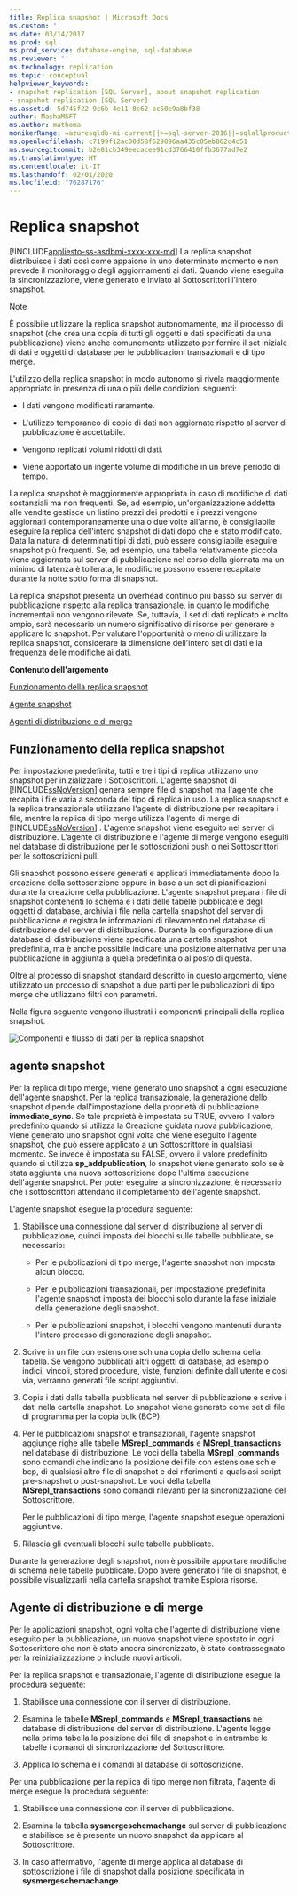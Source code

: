 ```yaml
---
title: Replica snapshot | Microsoft Docs
ms.custom: ''
ms.date: 03/14/2017
ms.prod: sql
ms.prod_service: database-engine, sql-database
ms.reviewer: ''
ms.technology: replication
ms.topic: conceptual
helpviewer_keywords:
- snapshot replication [SQL Server], about snapshot replication
- snapshot replication [SQL Server]
ms.assetid: 5d745f22-9c6b-4e11-8c62-bc50e9a8bf38
author: MashaMSFT
ms.author: mathoma
monikerRange: =azuresqldb-mi-current||>=sql-server-2016||=sqlallproducts-allversions
ms.openlocfilehash: c7199f12ac00d58f629096aa435c05eb862c4c51
ms.sourcegitcommit: b2e81cb349eecacee91cd3766410ffb3677ad7e2
ms.translationtype: HT
ms.contentlocale: it-IT
ms.lasthandoff: 02/01/2020
ms.locfileid: "76287176"
---
```

# <a name="snapshot-replication"></a>Replica snapshot
[!INCLUDE[appliesto-ss-asdbmi-xxxx-xxx-md](../../includes/appliesto-ss-asdbmi-xxxx-xxx-md.md)]
  La replica snapshot distribuisce i dati così come appaiono in uno determinato momento e non prevede il monitoraggio degli aggiornamenti ai dati. Quando viene eseguita la sincronizzazione, viene generato e inviato ai Sottoscrittori l'intero snapshot.  
  
> [!NOTE]  
>  È possibile utilizzare la replica snapshot autonomamente, ma il processo di snapshot (che crea una copia di tutti gli oggetti e dati specificati da una pubblicazione) viene anche comunemente utilizzato per fornire il set iniziale di dati e oggetti di database per le pubblicazioni transazionali e di tipo merge.  
  
 L'utilizzo della replica snapshot in modo autonomo si rivela maggiormente appropriato in presenza di una o più delle condizioni seguenti:  
  
-   I dati vengono modificati raramente.  
  
-   L'utilizzo temporaneo di copie di dati non aggiornate rispetto al server di pubblicazione è accettabile.  
  
-   Vengono replicati volumi ridotti di dati.  
  
-   Viene apportato un ingente volume di modifiche in un breve periodo di tempo.  
  
 La replica snapshot è maggiormente appropriata in caso di modifiche di dati sostanziali ma non frequenti. Se, ad esempio, un'organizzazione addetta alle vendite gestisce un listino prezzi dei prodotti e i prezzi vengono aggiornati contemporaneamente una o due volte all'anno, è consigliabile eseguire la replica dell'intero snapshot di dati dopo che è stato modificato. Data la natura di determinati tipi di dati, può essere consigliabile eseguire snapshot più frequenti. Se, ad esempio, una tabella relativamente piccola viene aggiornata sul server di pubblicazione nel corso della giornata ma un minimo di latenza è tollerata, le modifiche possono essere recapitate durante la notte sotto forma di snapshot.  
  
 La replica snapshot presenta un overhead continuo più basso sul server di pubblicazione rispetto alla replica transazionale, in quanto le modifiche incrementali non vengono rilevate. Se, tuttavia, il set di dati replicato è molto ampio, sarà necessario un numero significativo di risorse per generare e applicare lo snapshot. Per valutare l'opportunità o meno di utilizzare la replica snapshot, considerare la dimensione dell'intero set di dati e la frequenza delle modifiche ai dati.  
  
 **Contenuto dell'argomento**  
  
 [Funzionamento della replica snapshot](#HowWorks)  
  
 [Agente snapshot](#SnapshotAgent)  
  
 [Agenti di distribuzione e di merge](#DistAgent)  
  
##  <a name="HowWorks"></a> Funzionamento della replica snapshot  
 Per impostazione predefinita, tutti e tre i tipi di replica utilizzano uno snapshot per inizializzare i Sottoscrittori. L'agente snapshot di [!INCLUDE[ssNoVersion](../../includes/ssnoversion-md.md)] genera sempre file di snapshot ma l'agente che recapita i file varia a seconda del tipo di replica in uso. La replica snapshot e la replica transazionale utilizzano l'agente di distribuzione per recapitare i file, mentre la replica di tipo merge utilizza l'agente di merge di [!INCLUDE[ssNoVersion](../../includes/ssnoversion-md.md)] . L'agente snapshot viene eseguito nel server di distribuzione. L'agente di distribuzione e l'agente di merge vengono eseguiti nel database di distribuzione per le sottoscrizioni push o nei Sottoscrittori per le sottoscrizioni pull.  
  
 Gli snapshot possono essere generati e applicati immediatamente dopo la creazione della sottoscrizione oppure in base a un set di pianificazioni durante la creazione della pubblicazione. L'agente snapshot prepara i file di snapshot contenenti lo schema e i dati delle tabelle pubblicate e degli oggetti di database, archivia i file nella cartella snapshot del server di pubblicazione e registra le informazioni di rilevamento nel database di distribuzione del server di distribuzione. Durante la configurazione di un database di distribuzione viene specificata una cartella snapshot predefinita, ma è anche possibile indicare una posizione alternativa per una pubblicazione in aggiunta a quella predefinita o al posto di questa.  
  
 Oltre al processo di snapshot standard descritto in questo argomento, viene utilizzato un processo di snapshot a due parti per le pubblicazioni di tipo merge che utilizzano filtri con parametri.  
  
 Nella figura seguente vengono illustrati i componenti principali della replica snapshot.  
  
 ![Componenti e flusso di dati per la replica snapshot](../../relational-databases/replication/media/snapshot.gif "Componenti e flusso di dati per la replica snapshot")  
  
##  <a name="SnapshotAgent"></a> agente snapshot  
 Per la replica di tipo merge, viene generato uno snapshot a ogni esecuzione dell'agente snapshot. Per la replica transazionale, la generazione dello snapshot dipende dall'impostazione della proprietà di pubblicazione **immediate_sync**. Se tale proprietà è impostata su TRUE, ovvero il valore predefinito quando si utilizza la Creazione guidata nuova pubblicazione, viene generato uno snapshot ogni volta che viene eseguito l'agente snapshot, che può essere applicato a un Sottoscrittore in qualsiasi momento. Se invece è impostata su FALSE, ovvero il valore predefinito quando si utilizza **sp_addpublication**, lo snapshot viene generato solo se è stata aggiunta una nuova sottoscrizione dopo l'ultima esecuzione dell'agente snapshot. Per poter eseguire la sincronizzazione, è necessario che i sottoscrittori attendano il completamento dell'agente snapshot.  
  
 L'agente snapshot esegue la procedura seguente:  
  
1.  Stabilisce una connessione dal server di distribuzione al server di pubblicazione, quindi imposta dei blocchi sulle tabelle pubblicate, se necessario:  
  
    -   Per le pubblicazioni di tipo merge, l'agente snapshot non imposta alcun blocco.  
  
    -   Per le pubblicazioni transazionali, per impostazione predefinita l'agente snapshot imposta dei blocchi solo durante la fase iniziale della generazione degli snapshot.  
  
    -   Per le pubblicazioni snapshot, i blocchi vengono mantenuti durante l'intero processo di generazione degli snapshot.  
  
2.  Scrive in un file con estensione sch una copia dello schema della tabella. Se vengono pubblicati altri oggetti di database, ad esempio indici, vincoli, stored procedure, viste, funzioni definite dall'utente e così via, verranno generati file script aggiuntivi.  
  
3.  Copia i dati dalla tabella pubblicata nel server di pubblicazione e scrive i dati nella cartella snapshot. Lo snapshot viene generato come set di file di programma per la copia bulk (BCP).  
  
4.  Per le pubblicazioni snapshot e transazionali, l'agente snapshot aggiunge righe alle tabelle **MSrepl_commands** e **MSrepl_transactions** nel database di distribuzione. Le voci della tabella **MSrepl_commands** sono comandi che indicano la posizione dei file con estensione sch e bcp, di qualsiasi altro file di snapshot e dei riferimenti a qualsiasi script pre-snapshot o post-snapshot. Le voci della tabella **MSrepl_transactions** sono comandi rilevanti per la sincronizzazione del Sottoscrittore.  
  
     Per le pubblicazioni di tipo merge, l'agente snapshot esegue operazioni aggiuntive.  
  
5.  Rilascia gli eventuali blocchi sulle tabelle pubblicate.  
  
 Durante la generazione degli snapshot, non è possibile apportare modifiche di schema nelle tabelle pubblicate. Dopo avere generato i file di snapshot, è possibile visualizzarli nella cartella snapshot tramite Esplora risorse.  
  
##  <a name="DistAgent"></a> Agente di distribuzione e di merge  
 Per le applicazioni snapshot, ogni volta che l'agente di distribuzione viene eseguito per la pubblicazione, un nuovo snapshot viene spostato in ogni Sottoscrittore che non è stato ancora sincronizzato, è stato contrassegnato per la reinizializzazione o include nuovi articoli.  
  
 Per la replica snapshot e transazionale, l'agente di distribuzione esegue la procedura seguente:  
  
1.  Stabilisce una connessione con il server di distribuzione.  
  
2.  Esamina le tabelle **MSrepl_commands** e **MSrepl_transactions** nel database di distribuzione del server di distribuzione. L'agente legge nella prima tabella la posizione dei file di snapshot e in entrambe le tabelle i comandi di sincronizzazione del Sottoscrittore.  
  
3.  Applica lo schema e i comandi al database di sottoscrizione.  
  
 Per una pubblicazione per la replica di tipo merge non filtrata, l'agente di merge esegue la procedura seguente:  
  
1.  Stabilisce una connessione con il server di pubblicazione.  
  
2.  Esamina la tabella **sysmergeschemachange** sul server di pubblicazione e stabilisce se è presente un nuovo snapshot da applicare al Sottoscrittore.  
  
3.  In caso affermativo, l'agente di merge applica al database di sottoscrizione i file di snapshot dalla posizione specificata in **sysmergeschemachange**.  
  
  
